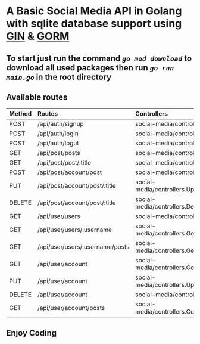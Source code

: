 # A Basic Social Media API in Golang with sqlite database support using [GIN](https://github.com/gin-gonic/gin) & [GORM](https://gorm.io/docs/index.html)

## To start just run the command _`go mod download`_ to download all used packages then run _`go run main.go`_ in the root directory

## **Available routes**

| Method   |      Routes      |  Controllers |
|:----------|:-------------|:------|
| POST |  /api/auth/signup | social-media/controllers.Signup |
| POST |  /api/auth/login | social-media/controllers.Login |
| POST |  /api/auth/logut | social-media/controllers.Logout |
| GET |  /api/post/posts | social-media/controllers.GetAllPosts |
| GET |  /api/post/post/:title | social-media/controllers.GetPostByTitle |
| POST |  /api/post/account/post | social-media/controllers.PostAPost |
| PUT |  /api/post/account/post/:title | social-media/controllers.UpdateAPostByTitle |
| DELETE |  /api/post/account/post/:title | social-media/controllers.DeleteAPostByTitle |
| GET |  /api/user/users | social-media/controllers.GetAllUsers  |
| GET |  /api/user/users/:username | social-media/controllers.GetUsersByUsername  |
| GET |  /api/user/users/:username/posts | social-media/controllers.GetAUsersPost  |
| GET |  /api/user/account | social-media/controllers.GetAccountDetails  |
| PUT |  /api/user/account | social-media/controllers.UpdateAccount  |
| DELETE |  /api/user/account | social-media/controllers.DeleteAccount  |
| GET |  /api/user/account/posts | social-media/controllers.CurrentUsersPosts  |

## **Enjoy Coding**
